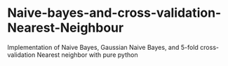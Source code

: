 # Naive-bayes-and-cross-validation-Nearest-Neighbour
Implementation of Naive Bayes, Gaussian Naive Bayes, and 5-fold cross-validation Nearest neighbor with pure python
